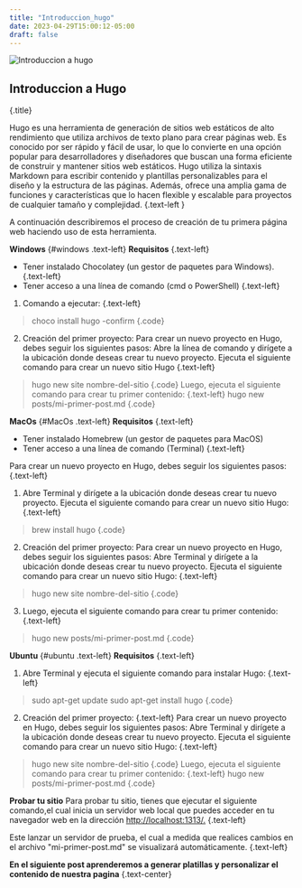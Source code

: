 ```yaml
---
title: "Introduccion_hugo"
date: 2023-04-29T15:00:12-05:00
draft: false
---
```

![Introduccion a hugo](/img/goHugo.webp)

## Introduccion a Hugo 
{.title}

Hugo es una herramienta de generación de sitios web estáticos de alto rendimiento que utiliza archivos de texto plano para crear páginas web. Es conocido por ser rápido y fácil de usar, lo que lo convierte en una opción popular para desarrolladores y diseñadores que buscan una forma eficiente de construir y mantener sitios web estáticos. Hugo utiliza la sintaxis Markdown para escribir contenido y plantillas personalizables para el diseño y la estructura de las páginas. Además, ofrece una amplia gama de funciones y características que lo hacen flexible y escalable para proyectos de cualquier tamaño y complejidad. 
{.text-left }

A continuación describiremos el proceso de creación de tu primera página web haciendo uso de esta herramienta.


**Windows**
{#windows .text-left}
**Requisitos**
{.text-left}
* Tener instalado Chocolatey (un gestor de paquetes para Windows).
{.text-left}
* Tener acceso a una línea de comando (cmd o PowerShell)
{.text-left}

1. Comando a ejecutar:
{.text-left}

>choco install hugo -confirm
{.code}

2. Creación del primer proyecto:
Para crear un nuevo proyecto en Hugo, debes seguir los siguientes pasos:
Abre la línea de comando y dirígete a la ubicación donde deseas crear tu nuevo proyecto. Ejecuta el siguiente comando para crear un nuevo sitio Hugo
{.text-left}
 >hugo new site nombre-del-sitio
{.code}
Luego, ejecuta el siguiente comando para crear tu primer contenido:
{.text-left}
>hugo new posts/mi-primer-post.md
{.code}



**MacOs**
{#MacOs .text-left}
**Requisitos**
{.text-left}

* Tener instalado Homebrew (un gestor de paquetes para MacOS)
* Tener acceso a una línea de comando (Terminal)
{.text-left}

Para crear un nuevo proyecto en Hugo, debes seguir los siguientes pasos:
{.text-left}

1. Abre Terminal y dirígete a la ubicación donde deseas crear tu nuevo proyecto. Ejecuta el siguiente comando para crear un nuevo sitio Hugo:
{.text-left}
>brew install hugo
{.code}
2. Creación del primer proyecto:
Para crear un nuevo proyecto en Hugo, debes seguir los siguientes pasos:
Abre Terminal y dirígete a la ubicación donde deseas crear tu nuevo proyecto. Ejecuta el siguiente comando para crear un nuevo sitio Hugo:
{.text-left}
>hugo new site nombre-del-sitio
{.code}
3. Luego, ejecuta el siguiente comando para crear tu primer contenido:
{.text-left}
>hugo new posts/mi-primer-post.md
{.code}


**Ubuntu**
{#ubuntu .text-left}
**Requisitos**
{.text-left}
1. Abre Terminal y ejecuta el siguiente comando para instalar Hugo:
{.text-left}
>sudo apt-get update
>sudo apt-get install hugo
{.code}
2. Creación del primer proyecto:
{.text-left}
Para crear un nuevo proyecto en Hugo, debes seguir los siguientes pasos:
Abre Terminal y dirígete a la ubicación donde deseas crear tu nuevo proyecto. Ejecuta el siguiente comando para crear un nuevo sitio Hugo:
{.text-left}
>hugo new site nombre-del-sitio
{.code}
Luego, ejecuta el siguiente comando para crear tu primer contenido:
{.text-left}
>hugo new posts/mi-primer-post.md
{.code}


**Probar tu sitio**
Para probar tu sitio, tienes que ejecutar el siguiente comando,el cual inicia un servidor web local que puedes acceder en tu navegador web en la dirección [http://localhost:1313/.](http://localhost:1313/.)
{.text-left}

Este lanzar un servidor de prueba, el cual a medida que realices cambios en el archivo "mi-primer-post.md" se visualizará  automáticamente.
{.text-left}

**En el siguiente post aprenderemos a generar platillas y personalizar el contenido de nuestra pagina**
{.text-center}

